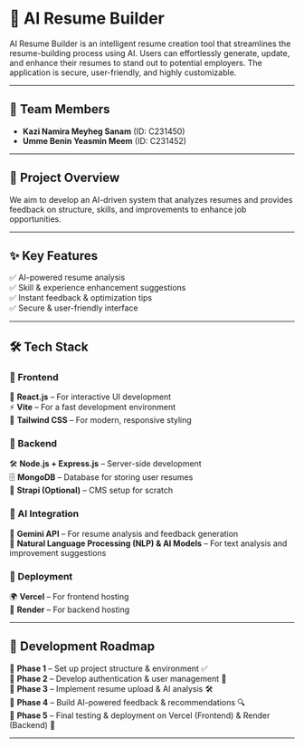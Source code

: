 # 🚀 AI Resume Builder

AI Resume Builder is an intelligent resume creation tool that streamlines the resume-building process using AI. Users can effortlessly generate, update, and enhance their resumes to stand out to potential employers. The application is secure, user-friendly, and highly customizable.

---

## 👥 Team Members
- **Kazi Namira Meyheg Sanam** (ID: C231450)  
- **Umme Benin Yeasmin Meem** (ID: C231452)  

---

## 🎯 Project Overview
We aim to develop an AI-driven system that analyzes resumes and provides feedback on structure, skills, and improvements to enhance job opportunities.


---

## ✨ Key Features
✅ AI-powered resume analysis  
✅ Skill & experience enhancement suggestions  
✅ Instant feedback & optimization tips  
✅ Secure & user-friendly interface  

---

## 🛠 Tech Stack


### 📌 Frontend
🚀 **React.js** – For interactive UI development  
⚡ **Vite** – For a fast development environment  
🎨 **Tailwind CSS** – For modern, responsive styling  


### 📌 Backend
🛠 **Node.js + Express.js** – Server-side development  
🗄 **MongoDB** – Database for storing user resumes  
📜 **Strapi (Optional)** – CMS setup for scratch 


### 📌 AI Integration
🤖 **Gemini API** – For resume analysis and feedback generation  
🧠 **Natural Language Processing (NLP) & AI Models** – For text analysis and improvement suggestions 
 

### 📌 Deployment
🌍 **Vercel** – For frontend hosting  
🔧 **Render** – For backend hosting  


---


## 🚀 Development Roadmap

📌 **Phase 1** – Set up project structure & environment ✅  
📌 **Phase 2** – Develop authentication & user management 🚧  
📌 **Phase 3** – Implement resume upload & AI analysis 🛠  
📌 **Phase 4** – Build AI-powered feedback & recommendations 🔍  
📌 **Phase 5** – Final testing & deployment on Vercel (Frontend) & Render (Backend) 🚀  

---

